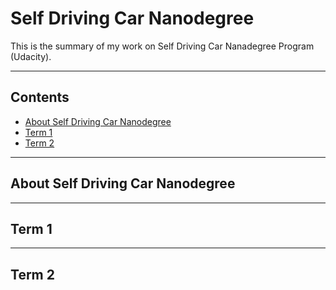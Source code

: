 # Self Driving Car Nanodegree

This is the summary of my work on Self Driving Car Nanadegree Program (Udacity).

---

## Contents

* [About Self Driving Car Nanodegree](#About-Self-Driving-Car-Nanodegree)
* [Term 1](#Term-1)
* [Term 2](#Term-2)

[//]: # (Image References)

---

## About Self Driving Car Nanodegree

---

## Term 1

---

## Term 2
